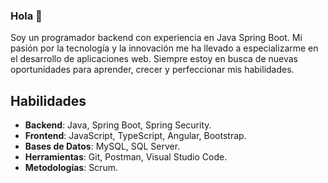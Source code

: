 ### Hola 👋

Soy un programador backend con experiencia en Java Spring Boot. Mi pasión por la tecnología y la innovación me ha llevado a especializarme en el desarrollo de aplicaciones web. Siempre estoy en busca de nuevas oportunidades para aprender, crecer y perfeccionar mis habilidades.


## Habilidades
* **Backend**: Java, Spring Boot, Spring Security.
* **Frontend**: JavaScript, TypeScript, Angular, Bootstrap.
* **Bases de Datos**: MySQL, SQL Server.
* **Herramientas**: Git, Postman, Visual Studio Code.
* **Metodologías**: Scrum.

<!--
### Competencias Blandas
Me destaco por ser un  pensador crítico con habilidades para la resolución de problemas y el trabajo en equipo. Valoro la colaboración y tengo una fuerte fuerza de voluntad y esfuerzo.

### Manejo de Versiones
Tengo experiencia en el manejo de versiones utilizando Git y GitHub, lo que me permite gestionar eficientemente los cambios en el código.



**ericksolar/ericksolar** is a ✨ _special_ ✨ repository because its `README.md` (this file) appears on your GitHub profile.

Here are some ideas to get you started:

- 🔭 I’m currently working on ...
- 🌱 I’m currently learning ...
- 👯 I’m looking to collaborate on ...
- 🤔 I’m looking for help with ...
- 💬 Ask me about ...
- 📫 How to reach me: ...
- 😄 Pronouns: ...
- ⚡ Fun fact: ...
-->
